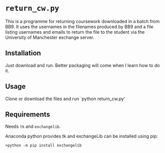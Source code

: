 # `return_cw.py` 

This is a programme for returning coursework downloaded in a batch from BB9. It uses the usernames in the filenames produced by BB9 and a file listing usernames and emails to return the file to the student via the University of Manchester exchange server.

## Installation
Just download and run. Better packaging will come when I learn how to do it.

## Usage
Clone or download the files and run `python return_cw.py'

## Requirements

Needs `tk` and `exchangelib`. 

Anaconda python provides tk and exchangeLib can be installed using pip:

`>python -m pip install exchangelib`


 
